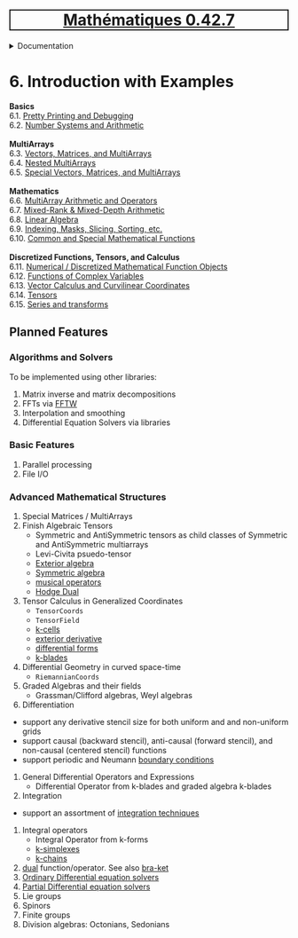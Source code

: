 <h1 style='border: 2px solid; text-align: center'><a href='../../README.md'>Mathématiques 0.42.7</a></h1>

<details>

<summary>Documentation</summary>

# [Documentation](../README.md)<br>
Chapter 1. [License](../license/README.md)<br>
Chapter 2. [About](../about/README.md)<br>
Chapter 3. [Versioning](../versioning/README.md)<br>
Chapter 4. [Status & Release Notes](../status-release/README.md)<br>
Chapter 5. [Upcoming Development](../development-schedule/README.md)<br>
Chapter 6. _Introduction with Examples_ <br>
Chapter 7. [Installation](../installation/README.md)<br>
Chapter 8. [Your First Mathématiques Project](../first-project/README.md)<br>
Chapter 9. [Usage Guide: Syntax, Data Types, Functions, etc](../user-guide/README.md)<br>
Chapter 10. [Benchmarks](../benchmarks/README.md)<br>
Chapter 11. [Tests](../test/README.md)<br>
Chapter 12. [Developer Guide: Modifying and Extending Mathématiques](../developer-guide/README.md)<br>


</details>



# 6. Introduction with Examples

**Basics**<br>
6.1. [Pretty Printing and Debugging](print-debug/README.md)<br>
6.2. [Number Systems and Arithmetic](numbers/README.md)<br>
<br>**MultiArrays**<br>
6.3. [Vectors, Matrices, and MultiArrays](multiarrays/README.md)<br>
6.4. [Nested MultiArrays](nested-multiarrays/README.md)<br>
6.5. [Special Vectors, Matrices, and MultiArrays](special-multiarrays/README.md)<br>
<br>**Mathematics**<br>
6.6. [MultiArray Arithmetic and Operators](multiarray-arithmetic/README.md)<br>
6.7. [Mixed-Rank & Mixed-Depth Arithmetic](arithmetic-mixed/README.md)<br>
6.8. [Linear Algebra](linear-algebra/README.md)<br>
6.9. [Indexing, Masks, Slicing, Sorting, etc.](sort-mask-slice/README.md)<br>
6.10. [Common and Special Mathematical Functions](math-functions/README.md)<br>
<br>**Discretized Functions, Tensors, and Calculus**<br>
6.11. [Numerical / Discretized Mathematical Function Objects](numerical-functions/README.md)<br>
6.12. [Functions of Complex Variables](complex-calculus/README.md)<br>
6.13. [Vector Calculus and Curvilinear Coordinates](vector-calculus/README.md)<br>
6.14. [Tensors](tensors/README.md)<br>
6.15. [Series and transforms](series-transforms/README.md)<br>


## Planned Features



### Algorithms and Solvers

To be implemented using other libraries:

1. Matrix inverse and matrix decompositions
1. FFTs via [FFTW](https://en.wikipedia.org/wiki/FFTW)
1. Interpolation and smoothing
1. Differential Equation Solvers via libraries

### Basic Features

1. Parallel processing
1. File I/O

### Advanced Mathematical Structures

1. Special Matrices / MultiArrays
1. Finish Algebraic Tensors
    + Symmetric and AntiSymmetric tensors as child classes of Symmetric and AntiSymmetric multiarrays
    + Levi-Civita psuedo-tensor
    + [Exterior algebra](https://en.wikipedia.org/wiki/Exterior_algebra)
    + [Symmetric algebra](https://en.wikipedia.org/wiki/Symmetric_algebra)
    + [musical operators](https://en.wikipedia.org/wiki/Musical_isomorphism)
    + [Hodge Dual](https://en.wikipedia.org/wiki/Hodge_star_operator)
1. Tensor Calculus in Generalized Coordinates
    + `TensorCoords`
    + `TensorField`
    + [k-cells](https://en.wikipedia.org/wiki/K-cell_(mathematics))
    + [exterior derivative](https://en.wikipedia.org/wiki/Exterior_derivative)
    + [differential forms](https://en.wikipedia.org/wiki/Differential_form)
    + [k-blades](https://en.wikipedia.org/wiki/Blade_(geometry))
1. Differential Geometry in curved space-time
    + `RiemannianCoords`
1. Graded Algebras and their fields
    + Grassman/Clifford algebras, Weyl algebras
1. Differentiation
  * support any derivative stencil size for both uniform and and non-uniform grids
  * support causal (backward stencil), anti-causal (forward stencil), and non-causal (centered stencil) functions
  * support periodic and Neumann [boundary conditions](https://en.wikipedia.org/wiki/Boundary_value_problem)
1. General Differential Operators and Expressions
    + Differential Operator from k-blades and graded algebra k-blades
1. Integration
  * support an assortment of [integration techniques](https://en.wikipedia.org/wiki/Numerical_integration)
1. Integral operators
    + Integral Operator from k-forms
    + [k-simplexes](https://en.wikipedia.org/wiki/Simplex)
    + [k-chains](https://en.wikipedia.org/wiki/Chain_(algebraic_topology))
1. [dual](https://en.wikipedia.org/wiki/Duality_(mathematics)) function/operator. See also [bra-ket](https://en.wikipedia.org/wiki/Bra%E2%80%93ket_notation)
1. [Ordinary Differential equation solvers](https://en.wikipedia.org/wiki/Numerical_methods_for_ordinary_differential_equations)
1. [Partial Differential equation solvers](https://en.wikipedia.org/wiki/Numerical_methods_for_partial_differential_equations)
1. Lie groups
1. Spinors
1. Finite groups
1. Division algebras: Octonians, Sedonians
